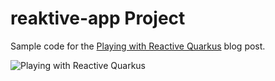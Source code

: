 # reaktive-app Project

Sample code for the [Playing with Reactive Quarkus](https://blog.nebrass.fr/playing-with-reactive-quarkus/) blog post.

![Playing with Reactive Quarkus](https://blog.nebrass.fr/wp-content/uploads/freeguy-reactive-quarkus-2048x1187.png)